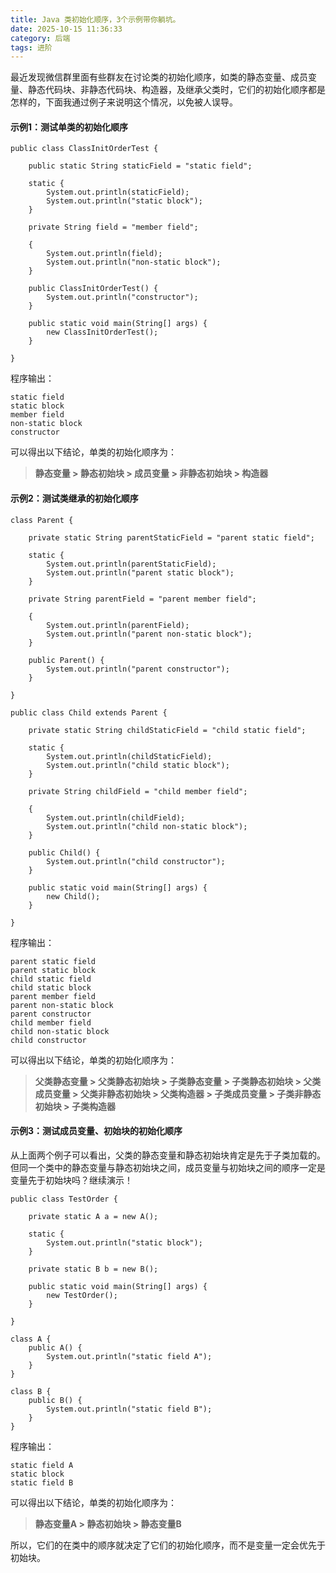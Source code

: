 ```yaml
---
title: Java 类初始化顺序，3个示例带你躺坑。
date: 2025-10-15 11:36:33
category: 后端
tags: 进阶
---
```


最近发现微信群里面有些群友在讨论类的初始化顺序，如类的静态变量、成员变量、静态代码块、非静态代码块、构造器，及继承父类时，它们的初始化顺序都是怎样的，下面我通过例子来说明这个情况，以免被人误导。

#### 示例1：测试单类的初始化顺序

```
public class ClassInitOrderTest {

	public static String staticField = "static field";

	static {
		System.out.println(staticField);
		System.out.println("static block");
	}

	private String field = "member field";

	{
		System.out.println(field);
		System.out.println("non-static block");
	}

	public ClassInitOrderTest() {
		System.out.println("constructor");
	}

	public static void main(String[] args) {
		new ClassInitOrderTest();
	}

}
```

程序输出：


```
static field
static block
member field
non-static block
constructor
```

可以得出以下结论，单类的初始化顺序为：

> **静态变量 > 静态初始块 > 成员变量 > 非静态初始块 > 构造器**


#### 示例2：测试类继承的初始化顺序

```
class Parent {

	private static String parentStaticField = "parent static field";

	static {
		System.out.println(parentStaticField);
		System.out.println("parent static block");
	}

	private String parentField = "parent member field";

	{
		System.out.println(parentField);
		System.out.println("parent non-static block");
	}

	public Parent() {
		System.out.println("parent constructor");
	}

}

public class Child extends Parent {

	private static String childStaticField = "child static field";

	static {
		System.out.println(childStaticField);
		System.out.println("child static block");
	}

	private String childField = "child member field";

	{
		System.out.println(childField);
		System.out.println("child non-static block");
	}

	public Child() {
		System.out.println("child constructor");
	}

	public static void main(String[] args) {
		new Child();
	}

}
```

程序输出：


```
parent static field
parent static block
child static field
child static block
parent member field
parent non-static block
parent constructor
child member field
child non-static block
child constructor
```

可以得出以下结论，单类的初始化顺序为：

> **父类静态变量 > 父类静态初始块 > 子类静态变量 > 子类静态初始块 > 父类成员变量 > 父类非静态初始块 > 父类构造器 > 子类成员变量 > 子类非静态初始块 > 子类构造器**


#### 示例3：测试成员变量、初始块的初始化顺序

从上面两个例子可以看出，父类的静态变量和静态初始块肯定是先于子类加载的。但同一个类中的静态变量与静态初始块之间，成员变量与初始块之间的顺序一定是变量先于初始块吗？继续演示！

```
public class TestOrder {

	private static A a = new A();

	static {
		System.out.println("static block");
	}

	private static B b = new B();

	public static void main(String[] args) {
		new TestOrder();
	}

}

class A {
	public A() {
		System.out.println("static field A");
	}
}

class B {
	public B() {
		System.out.println("static field B");
	}
}
```

程序输出：


```
static field A
static block
static field B
```

可以得出以下结论，单类的初始化顺序为：

> **静态变量A > 静态初始块 > 静态变量B**

所以，它们的在类中的顺序就决定了它们的初始化顺序，而不是变量一定会优先于初始块。


